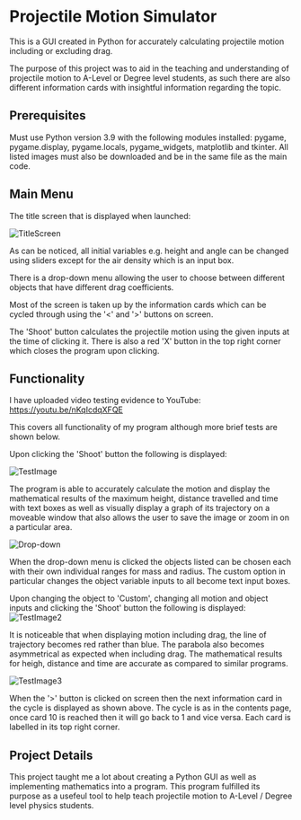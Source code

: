 # Projectile Motion Simulator
This is a GUI created in Python for accurately calculating projectile motion including or excluding drag.

The purpose of this project was to aid in the teaching and understanding of projectile motion to A-Level or Degree level students, as such there are also different information cards with insightful information regarding the topic.
## Prerequisites
Must use Python version 3.9 with the following modules installed: pygame, pygame.display, pygame.locals, pygame_widgets, matplotlib and tkinter.
All listed images must also be downloaded and be in the same file as the main code.
## Main Menu
The title screen that is displayed when launched:

![TitleScreen](https://github.com/user-attachments/assets/167cde9d-7b41-4945-9022-d82021429c67)

As can be noticed, all initial variables e.g. height and angle can be changed using sliders except for the air density which is an input box. 

There is a drop-down menu allowing the user to choose between different objects that have different drag coefficients.

Most of the screen is taken up by the information cards which can be cycled through using the '<' and '>' buttons on screen.

The 'Shoot' button calculates the projectile motion using the given inputs at the time of clicking it. There is also a red 'X' button in the top right corner which closes the program upon clicking.
## Functionality
I have uploaded video testing evidence to YouTube: https://youtu.be/nKqIcdqXFQE

This covers all functionality of my program although more brief tests are shown below.

Upon clicking the 'Shoot' button the following is displayed:

![TestImage](https://github.com/user-attachments/assets/055d842c-793f-46d3-a768-7f0ca11b389d)

The program is able to accurately calculate the motion and display the mathematical results of the maximum height, distance travelled and time with text boxes as well as visually display a graph of its trajectory on a moveable window that also allows the user to save the image or zoom in on a particular area.

![Drop-down](https://github.com/user-attachments/assets/091240ae-81bf-4412-a124-11a335577abe)

When the drop-down menu is clicked the objects listed can be chosen each with their own individual ranges for mass and radius. The custom option in particular changes the object variable inputs to all become text input boxes.

Upon changing the object to 'Custom', changing all motion and object inputs and clicking the 'Shoot' button the following is displayed:
![TestImage2](https://github.com/user-attachments/assets/a2297c90-0d89-49ec-b60e-eabc18aef174)

It is noticeable that when displaying motion including drag, the line of trajectory becomes red rather than blue. The parabola also becomes asymmetrical as expected when including drag. The mathematical results for heigh, distance and time are accurate as compared to similar programs.

![TestImage3](https://github.com/user-attachments/assets/24d08a05-08ca-4555-9836-098af9b6c95d)

When the '>' button is clicked on screen then the next information card in the cycle is displayed as shown above. The cycle is as in the contents page, once card 10 is reached then it will go back to 1 and vice versa. Each card is labelled in its top right corner.
## Project Details

This project taught me a lot about creating a Python GUI as well as implementing mathematics into a program. This program fulfilled its purpose as a usefeul tool to help teach projectile motion to A-Level / Degree level physics students.
